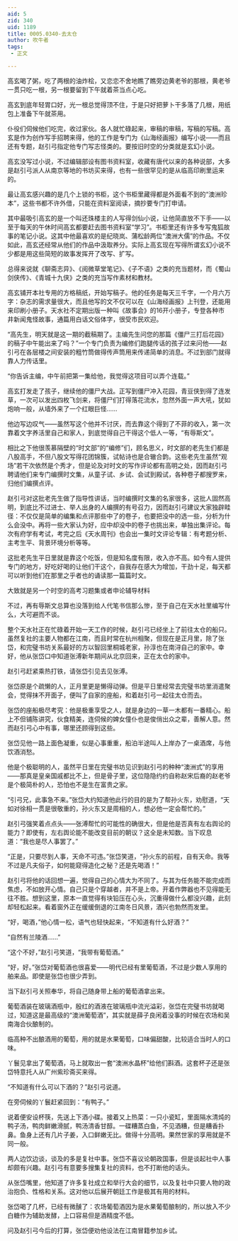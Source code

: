 ```yaml
---
aid: 5
zid: 340
uid: 1189
title: 0005.0340-去太仓
author: 吹牛者
tags: 
 - 正文

---
```




  高玄喝了粥，吃了两根的油炸桧，又恋恋不舍地瞧了瞧旁边黄老爷的那根，黄老爷一贯只吃一根，另一根要留到下午就着茶当点心吃。

  高玄到底年轻胃口好，光一根总觉得顶不住，于是只好把萝卜干多落了几根，用纸包上准备下午就茶用。

  仆役们伺候他们吃完，收过家伙。各人就忙碌起来，审稿的审稿，写稿的写稿。高玄是作为创作写手招聘来得，他的工作是专门为《山海经画报》编写小说——而且还有专题，赵引弓指定他专门写志怪类的。要按旧时空的分类就是玄幻小说。

  高玄没写过小说，不过编辑部设有图书资料室，收藏有唐代以来的各种说部，大多是赵引弓派人从南京等地的书坊买来得，也有一些很罕见的是从临高印刷里运来的。

  最让高玄感兴趣的是几个上锁的书柜，这个书柜里藏得都是外面看不到的“澳洲珍本”，这些书都不许外借，只能在资料室阅读，摘抄要专门打申请。

  其中最吸引高玄的是一个叫还珠楼主的人写得剑仙小说，让他简直放不下手——以至于每天的午休时间高玄都要赶去图书资料室“学习”。书柜里还有许多专写鬼狐故事的笔记小说。这其中他最喜欢的是纪晓岚、蒲松龄两位“澳洲大儒”的作品。不仅如此，高玄还经常从他们的作品中汲取养分。实际上高玄现在写得所谓玄幻小说不少都是用这些简短的故事发挥开了改写、扩写。

  总得来说就《聊斋志异》、《阅微草堂笔记》、《子不语》之类的充当题材，而《蜀山剑侠传》、《青城十九侠》之类的充当写作素材和教材。

  高玄铺开本社专用的方格稿纸，开始写稿子。他的任务是每天三千字，一个月六万字：杂志的需求量很大，而且他写的文不仅可以在《山海经画报》上刊登，还能用来印刷小册子。天水社不定期出版一种叫《故事会》的16开小册子，专登各种市井新闻鬼怪故事，通篇用白话文俗体字，很受市民欢迎。

  “高先生，明天就是这一期的截稿期了。主编先生问您的那篇《僵尸三打后花园》的稿子中午能出来了吗？”一个专门负责为编修们跑腿传话的孩子过来问他——赵引弓在各层楼之间安装的粗竹筒做得传声筒用来传递简单的消息。不过到部门就得靠人力传话里。

  “你告诉主编，中午前把第一集给他，我觉得这项目可以弄个连载。”

  高玄打发走了孩子，继续他的僵尸大战。正写到僵尸冲入花园，青豆侠到得了连发草，一次可以发出四枚飞剑来，将僵尸们打得落花流水，忽然外面一声大吼，犹如炮响一般，从墙外来了一个红眼巨怪……

  他边写边叹气——虽然写这个他并不讨厌，而去靠这个得到了不菲的收入，第一次靠着文字养活里自己和家人，到底觉得自己干得这个低人一等，“有辱斯文”。

  相比之下他很羡慕隔壁的“时文部”的“编修”们，顾名思义，时文部的老先生们都是八股高手，不但八股文写得花团锦簇，试帖诗也是合辙合韵。这些老先生虽然“观场”若干次依然是个秀才，但是论及对时文的写作评论都有高明之处，因而赵引弓聘请他们来专门编撰时文集，从童子试、乡试、会试到殿试，各种卷子都搜罗来，归他们编撰点评。

  赵引弓对这批老先生做了指导性讲话，当时编撰时文集的名家很多，这批人固然高明，到底比不过进士、举人出身的人编撰的有号召力，因而赵引弓建议大家独辟畦径：不仅仅是简单的编集和点评那些中了的卷子，也要把没中的选一些，分析为什么会没中。再将一些大家认为好，应中却没中的卷子也挑出来，单独出集评论。每次有府学有考试，考完之后《天水周刊》也会出一集时文评论专辑：有考题分析、主考生平、背景环境分析等等。

  这批老先生平日里就是靠这个吃饭，但是知名度有限，收入亦不高。如今有人提供专门的地方，好吃好喝的让他们干这个，自我存在感大为增加，干劲十足，每天都可以听到他们在那里之乎者也的诵读那一篇篇时文。

  大致就是另一个时空的高考习题集或者申论辅导材料

  不过，再有辱斯文总算也没落到给人代笔书信那么惨，至于自己在天水社里编写什么，大可避而不谈。

  整个天水社正在忙碌着开始一天工作的时候，赵引弓已经坐上了前往太仓的船只。虽然复社的主要人物都在江南，而且时常在杭州相聚，但现在是正月里，除了张岱，和完璧书坊关系最好的方以智回里桐城老家，孙淳也在南浔自己的家中。幸好，他从张岱口中知道张溥新年期间从北京回来，正在太仓的家中。

  赵引弓赶紧乘热打铁，请张岱引见去见张溥。

  张岱原是个疏懒的人，正月里更是懒得动弹。但是平日里经常去完璧书坊里消遣聚会，觉得抹不开面子，便叫了自家的座船，和着赵引弓一起往太仓而去。

  张岱的座船极尽考究：他是极重享受之人，就是身边的一草一木都有一番精心。船上不但铺陈讲究，伙食精美，连伺候的婢女僮仆也是俊俏出众之辈，善解人意。然而赵引弓心中有事，哪里还顾得到这些。

  张岱见他一路上面色凝重，似是心事重重，船泊半途叫人上岸办了一桌酒席，与他饮酒消愁。

  他是个极聪明的人，虽然平日里在完璧书坊见识到赵引弓的种种“澳洲式”的享用——那真是皇亲国戚都比不上，但是骨子里，这位隐隐约约自称赵宋后裔的赵老爷是个极简朴的人，恐怕也不是生在富贵之家。

  “引弓兄，此事急不来。”张岱大约知道他此行的目的是为了帮孙火东，劝慰道，“天如对徐相一贯是很敬重的，孙火东又是周相的人，想必他一定会帮忙的。”

  赵引弓强笑着点点头——张溥帮忙的可能性的确很大，但是他是否真有左右舆论的能力？即使有，左右舆论能不能改变目前的朝议？这全是未知数。当下叹息道：“我也是尽人事罢了。”

  “正是，只要尽到人事，天命不可违。”张岱笑道，“孙火东的前程，自有天命。我等不过是凡夫俗子，如何能窥得造化之秘？还是先喝酒！”

  赵引弓将他的话回想一遍，觉得自己的心情大为不同了。与其为任务能不能完成而焦虑，不如放开心情。自己只是个穿越者，并不是上帝。开着作弊器也不见得能无往不胜。想到这里，原本一直觉得有块铅压在心头，沉重得做什么都没兴趣，此刻却轻松起来。看着窗外正在缓缓倒退的江南冬日风景，酒兴也勃然而发里。

  “好，喝酒，”他心情一松，语气也轻快起来，“不知道有什么好酒？”

  “自然有兰陵酒……”

  “这个不好，”赵引弓笑道，“我带有葡萄酒。”

  “好，好。”张岱对葡萄酒也很喜爱——明代已经有里葡萄酒，不过是少数人享用的舶来品。即使是张岱也很少弄到。

  当下赵引弓关照奉华，将自己随身带上船的葡萄酒拿出来。

  葡萄酒装在玻璃酒瓶中，殷红的酒液在玻璃瓶中流光溢彩，张岱在完璧书坊就喝过，知道这是最高级的“澳洲葡萄酒”，其实就是薛子良闲着没事的时候在农场和吴南海合伙酿制的。

  临高种不出酿酒用的葡萄，用的就是水果葡萄，口味偏甜酸，比较适合当时人的口味。

  丫鬟见拿出了葡萄酒，马上就取出一套“澳洲水晶杯”给他们斟酒。这套杯子还是张岱特意托人从广州紫珍斋买来得。

  “不知道有什么可以下酒的？”赵引弓说道。

  在旁伺候的丫鬟赶紧回到：“有鸭子。”

  说着便安设杯筷，先送上下酒小碟。接着又上热菜：一只小瓷缸，里面隔水清炖的鸭子汤，鸭肉鲜嫩滑腻，鸭汤清香甘醇。一碟糟蒸白鱼，不见酒糟，但是糟香扑鼻。鱼身上还有几片子姜，入口鲜嫩无比。做得十分高明。果然世家的享用就是不同一般。

  两人边饮边谈，谈及的多是复社中事。张岱不喜议论朝政国事，但是谈起社中人事却颇有兴趣。赵引弓有意要多搜集复社的资料，也不打断他的话头。

  从张岱嘴里，他知道了许多复社成立和举行大会的细节，以及复社中只要人物的政治抱负、性格和关系。这对他以后展开朝廷工作是极其有用的材料。

  张岱喝了几杯，已经有微醺了：农场葡萄酒因为是水果葡萄酿制的，所以放入不少白糖作为辅助发酵，上口容易但是酒精度不低。

  问及赵引弓今后的打算，张岱便劝他设法在江南冒籍参加乡试。


